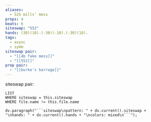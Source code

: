 ```yaml
---
aliases:
  - 525 mills' mess
props: 4
beats: 6
siteswap: "552"
hands: (30)(10).(-30)(-10).(-30)(10).
tags:
  - async
  - symm
siteswap pair:
  - "[[4b fake mess]]"
  - "[[552]]"
prop pair:
  - "[[burke's barrage]]"
---
```


siteswap pair:
```dataview
LIST
WHERE siteswap = this.siteswap
WHERE file.name != this.file.name
```
```dataviewjs
dv.paragraph("```siteswap\npattern: " + dv.current().siteswap + "\nhands: " + dv.current().hands + "\ncolors: mixed\n```");
```

